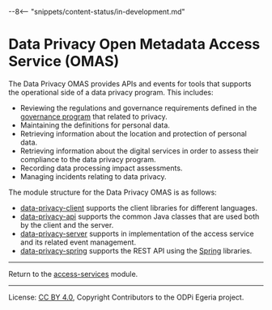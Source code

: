 <!-- SPDX-License-Identifier: CC-BY-4.0 -->
<!-- Copyright Contributors to the Egeria project. -->

--8<-- "snippets/content-status/in-development.md"

# Data Privacy Open Metadata Access Service (OMAS)

The Data Privacy OMAS provides APIs and events for tools that supports the operational side of a data
privacy program.  This includes:

* Reviewing the regulations and governance requirements defined in the [governance
program](../governance-program) that related to privacy.
* Maintaining the definitions for personal data.
* Retrieving information about the location and protection of
personal data.
* Retrieving information about the digital services in order to assess their
compliance to the data privacy program.
* Recording data processing impact assessments.
* Managing incidents relating to data privacy.

The module structure for the Data Privacy OMAS is as follows:

* [data-privacy-client](data-privacy-client) supports the client libraries for different languages.
* [data-privacy-api](data-privacy-api) supports the common Java classes that are used both by the client and the server.
* [data-privacy-server](data-privacy-server) supports in implementation of the access service and its related event management.
* [data-privacy-spring](data-privacy-spring) supports the REST API using the [Spring](../../../developer-resources/Spring.md) libraries.


----
Return to the [access-services](..) module.

----
License: [CC BY 4.0](https://creativecommons.org/licenses/by/4.0/),
Copyright Contributors to the ODPi Egeria project.

